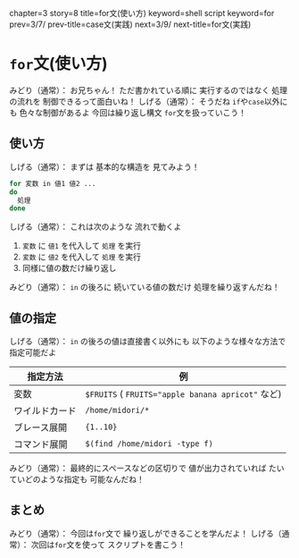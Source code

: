 chapter=3
story=8
title=for文(使い方)
keyword=shell script
keyword=for
prev=3/7/
prev-title=case文(実践)
next=3/9/
next-title=for文(実践)

# `for`文(使い方)

みどり（通常）：
  お兄ちゃん！
  ただ書かれている順に
  実行するのではなく
  処理の流れを
  制御できるって面白いね！
しげる（通常）：
  そうだね
  `if`や`case`以外にも
  色々な制御があるよ
  今回は繰り返し構文
  `for`文を扱っていこう！

## 使い方

しげる（通常）：
  まずは
  基本的な構造を
  見てみよう！

```bash
for 変数 in 値1 値2 ...
do
  処理
done
```

しげる（通常）：
  これは次のような
  流れで動くよ

1. `変数` に `値1` を代入して `処理` を実行
2. `変数` に `値2` を代入して `処理` を実行
3. 同様に値の数だけ繰り返し

みどり（通常）：
  `in` の後ろに
  続いている値の数だけ
  処理を繰り返すんだね！

## 値の指定

しげる（通常）：
  `in` の後ろの値は直接書く以外にも
  以下のような様々な方法で指定可能だよ

指定方法       | 例
-------------- | ----
変数           | `$FRUITS` ( `FRUITS="apple banana apricot"` など)
ワイルドカード | `/home/midori/*`
ブレース展開   | `{1..10}`
コマンド展開   | `$(find /home/midori -type f)`

みどり（通常）：
  最終的にスペースなどの区切りで
  値が出力されていれば
  たいていどのような指定も
  可能なんだね！

## まとめ

みどり（通常）：
  今回は`for`文で
  繰り返しができることを学んだよ！
しげる（通常）：
  次回は`for`文を使って
  スクリプトを書こう！

